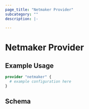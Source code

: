 ```yaml
---
page_title: "Netmaker Provider"
subcategory: ""
description: |-
  
---
```


# Netmaker Provider



## Example Usage

```terraform
provider "netmaker" {
  # example configuration here
}
```

## Schema
